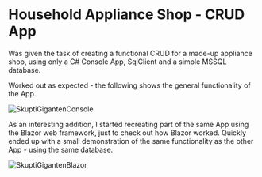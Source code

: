 # Household Appliance Shop - CRUD App

Was given the task of creating a functional CRUD for a made-up appliance shop, using only a C# Console App, SqlClient and a simple MSSQL database. 

Worked out as expected - the following shows the general functionality of the App. 

![SkuptiGigantenConsole](https://user-images.githubusercontent.com/55887624/83024573-e2aab700-a02e-11ea-857a-8202b95cd5f0.gif)

As an interesting addition, I started recreating part of the same App using the Blazor web framework, just to check out how Blazor worked. Quickly ended up with a small demonstration of the same functionality as the other App - using the same database. 

![SkuptiGigantenBlazor](https://user-images.githubusercontent.com/55887624/83025203-33221480-a02f-11ea-9321-247a48b2c812.gif)
